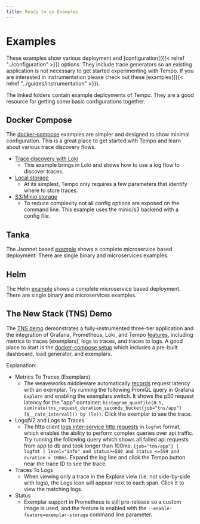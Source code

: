 ```yaml
---
title: Ready to go Examples
---
```


# Examples

These examples show various deployment and [configuration]({{< relref "../configuration" >}}) options. They include trace
generators so an existing application is not necessary to get started experimenting with Tempo. If you are interested in
instrumentation please check out these [examples]({{< relref "../guides/instrumentation" >}}).

The linked folders contain example deployments of Tempo.  They are a good resource for getting some basic configurations together.

## Docker Compose

The [docker-compose](https://github.com/grafana/tempo/tree/main/example/docker-compose) examples are simpler and designed to show minimal configuration.  This is a great place
to get started with Tempo and learn about various trace discovery flows.

- [Trace discovery with Loki](https://github.com/grafana/tempo/tree/main/example/docker-compose/readme.md#loki-derived-fields)
  - This example brings in Loki and shows how to use a log flow to discover traces.
- [Local storage](https://github.com/grafana/tempo/tree/main/example/docker-compose/readme.md#local-storage)
  - At its simplest, Tempo only requires a few parameters that identify where to store traces.
- [S3/Minio storage](https://github.com/grafana/tempo/tree/main/example/docker-compose/readme.md#s3)
  - To reduce complexity not all config options are exposed on the command line.  This example uses the minio/s3 backend with a config file.

## Tanka

The Jsonnet based [example](https://github.com/grafana/tempo/tree/main/example/tk) shows a complete microservice based deployment. 
There are single binary and microservices examples.

## Helm

The Helm [example](https://github.com/grafana/tempo/tree/main/example/helm) shows a complete microservice based deployment. 
There are single binary and microservices examples.

## The New Stack (TNS) Demo

The [TNS demo](https://github.com/grafana/tns) demonstrates a fully-instrumented three-tier application and the integration of Grafana, Prometheus, Loki, and Tempo [features](https://github.com/grafana/tns#demoable-things), including metrics to traces (exemplars), logs to traces, and traces to logs.  A good place to start is the [docker-compose setup](https://github.com/grafana/tns/tree/main/production/docker-compose) which includes a pre-built dashboard, load generator, and exemplars.

Explanation:
- Metrics To Traces (Exemplars)
  - The weaveworks middleware automatically [records](https://github.com/weaveworks/common/blob/bd288de53d57de300fa286688ce2fc935687213f/middleware/instrument.go#L79) request latency with an exemplar.  Try running the following PromQL query in Grafana `Explore` and enabling the exemplars switch. It shows the p50 request latency for the "app" container:  `histogram_quantile(0.5, sum(rate(tns_request_duration_seconds_bucket{job="tns/app"}[$__rate_interval])) by (le))`.  Click the exemplar to see the trace.
- LogqlV2 and Logs to Traces
  - The http client [logs inter-service http requests](https://github.com/grafana/tns/blob/main/client/http.go#L70) in `logfmt` format, which enables the ability to perform complex queries over api traffic. Try running the following query which shows all failed api requests from app to db and took longer than 100ms: `{job="tns/app"} | logfmt | level="info" and status>=500 and status <=599 and duration > 100ms`.  Expand the log line and click the Tempo button near the trace ID to see the trace.
- Traces To Logs
  - When viewing only a trace in the Explore view (i.e. not side-by-side with logs), the Logs icon will appear next to each span.  Click it to view the matching logs.
- Status
  - Exemplar support in Prometheus is still pre-release so a custom image is used, and the feature is enabled with the `--enable-feature=exemplar-storage` command line parameter.
